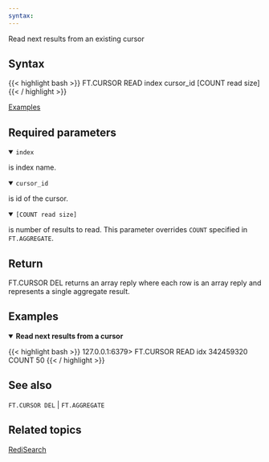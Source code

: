 ```yaml
---
syntax: 
---
```


Read next results from an existing cursor

## Syntax

{{< highlight bash >}}
FT.CURSOR READ index cursor_id [COUNT read size]
{{< / highlight >}}

[Examples](#examples)

## Required parameters

<details open>
<summary><code>index</code></summary>

is index name.
</details>

<details open>
<summary><code>cursor_id</code></summary>

is id of the cursor.
</details>

<details open>
<summary><code>[COUNT read size]</code></summary>

is number of results to read. This parameter overrides `COUNT` specified in `FT.AGGREGATE`.
</details>

## Return

FT.CURSOR DEL returns an array reply where each row is an array reply and represents a single aggregate result.

## Examples

<details open>
<summary><b>Read next results from a cursor</b></summary>

{{< highlight bash >}}
127.0.0.1:6379> FT.CURSOR READ idx 342459320 COUNT 50
{{< / highlight >}}
</details>

## See also

`FT.CURSOR DEL` | `FT.AGGREGATE`

## Related topics

[RediSearch](/docs/stack/search)
